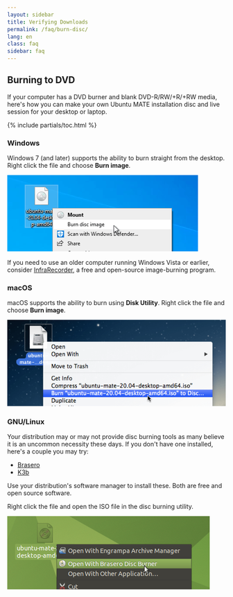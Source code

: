 ```yaml
---
layout: sidebar
title: Verifying Downloads
permalink: /faq/burn-disc/
lang: en
class: faq
sidebar: faq
---
```


## Burning to DVD

If your computer has a DVD burner and blank DVD-R/RW/+R/+RW media, here's how
you can make your own Ubuntu MATE installation disc and live session for your
desktop or laptop.

{% include partials/toc.html %}


### Windows

Windows 7 (and later) supports the ability to burn straight from the desktop.
Right click the file and choose **Burn image**.

![Right clicking an ISO file in Windows](/images/faq/dvd/win.png)

If you need to use an older computer running Windows Vista or earlier, consider
[InfraRecorder](http://infrarecorder.org/?page_id=5), a free and open-source
image-burning program.


### macOS

macOS supports the ability to burn using **Disk Utility**.
Right click the file and choose **Burn image**.

![Right clicking an ISO file on Mac](/images/faq/dvd/macOS.png)


### GNU/Linux

Your distribution may or may not provide disc burning tools as many believe
it is an uncommon necessity these days. If you don't have one installed, here's
a couple you may try:

* [Brasero](https://wiki.gnome.org/Apps/Brasero)
* [K3b](https://kde.org/applications/multimedia/org.kde.k3b)

Use your distribution's software manager to install these. Both are free and
open source software.

Right click the file and open the ISO file in the disc burning utility.

![Right clicking an ISO file in Ubuntu MATE](/images/faq/dvd/ubuntumate.png)
